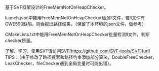 基于SVF框架设计的FreeMemNotOnHeapChecker。

launch.json中能用FreeMemNotOnHeapChecker检测ll文件，若ll文件有CWE590缺陷，则会报出路径结果。（保留了本环境的json文件，做参考）

CMakeLists.txt中能用FreeMemNotOnHeapChecker批量检测ll文件，判断checker质量。

了解、学习、使用SVF请访问SVF[https://github.com/SVF-tools/SVF](url)
TIPS：（由于修改了路径搜索和路径约束添加部分算法，DoubleFreeChecker，LeakChecker，fileChecker遇到全局变量时可能出错）。